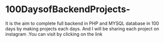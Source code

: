 # 100DaysofBackendProjects-
It is the aim to complete full backend in PHP and MYSQL database in 100 days by making projects each days. And I will be sharing each project on instagram .You can visit by clicking on the link
